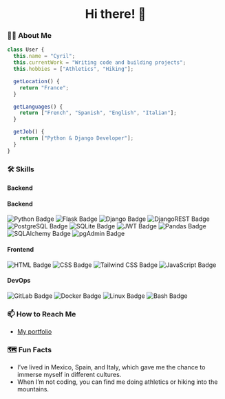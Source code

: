 <h1 align="center">Hi there! 👋</h1>

### 👩‍💻 About Me

```js
class User {
  this.name = "Cyril";
  this.currentWork = "Writing code and building projects";
  this.hobbies = ["Athletics", "Hiking"];

  getLocation() {
    return "France";
  }

  getLanguages() {
    return ["French", "Spanish", "English", "Italian"];
  }

  getJob() {
    return ["Python & Django Developer"];
  }
}
```

### 🛠 Skills

#### Backend

#### Backend

<p>
<img alt="Python Badge" src="https://img.shields.io/badge/Python-3776AB?style=for-the-badge&logo=python&logoColor=FFD43B" /> 
<img alt="Flask Badge" src="https://img.shields.io/badge/Flask-FFFFFF?style=for-the-badge&logo=flask&logoColor=000000" /> 
<img alt="Django Badge" src="https://img.shields.io/badge/Django-092E20?style=for-the-badge&logo=django&logoColor=white" /> 
<img alt="DjangoREST Badge" src="https://img.shields.io/badge/Django%20REST-ff1709?style=for-the-badge&logo=django&logoColor=white&color=ff1709&labelColor=black" /> 
<img alt="PostgreSQL Badge" src="https://img.shields.io/badge/PostgreSQL-4169E1?style=for-the-badge&logo=postgresql&logoColor=white" /> 
<img alt="SQLite Badge" src="https://img.shields.io/badge/SQLite-003B57?style=for-the-badge&logo=sqlite&logoColor=white" /> 
<img alt="JWT Badge" src="https://img.shields.io/badge/JWT-000000?style=for-the-badge&logo=jsonwebtokens&logoColor=white" /> 
<img alt="Pandas Badge" src="https://img.shields.io/badge/Pandas-150458?style=for-the-badge&logo=pandas&logoColor=white" /> 
<img alt="SQLAlchemy Badge" src="https://img.shields.io/badge/SQLAlchemy-0B2C5E?style=for-the-badge&logo=sqlalchemy&logoColor=white" /> 
<img alt="pgAdmin Badge" src="https://img.shields.io/badge/pgAdmin-004B87?style=for-the-badge&logo=pgadmin&logoColor=white" />
</p>

#### Frontend

<p>
<img alt="HTML Badge" src="https://img.shields.io/badge/HTML5-E34F26?style=for-the-badge&logo=html5&logoColor=white" />
<img alt="CSS Badge" src="https://img.shields.io/badge/CSS3-1572B6?style=for-the-badge&logo=css3&logoColor=white" />
<img alt="Tailwind CSS Badge" src="https://img.shields.io/badge/TailwindCSS-06B6D4?style=for-the-badge&logo=tailwindcss&logoColor=white" />
<img alt="JavaScript Badge" src="https://img.shields.io/badge/JavaScript-F7DF1E?style=for-the-badge&logo=javascript&logoColor=black" />
</p>

#### DevOps

<p>
<img alt="GitLab Badge" src="https://img.shields.io/badge/GitLab-FC6D26?style=for-the-badge&logo=gitlab&logoColor=white" />
<img alt="Docker Badge" src="https://img.shields.io/badge/Docker-2496ED?style=for-the-badge&logo=docker&logoColor=white" />
<img alt="Linux Badge" src="https://img.shields.io/badge/Linux-FCC624?style=for-the-badge&logo=linux&logoColor=black" />
<img alt="Bash Badge" src="https://img.shields.io/badge/Bash-4EAA25?style=for-the-badge&logo=gnubash&logoColor=white" />
</p>

### 📫 How to Reach Me

- [My portfolio](https://portfolio-cyrileblanc.netlify.app/)

### 🗺️ Fun Facts

- I’ve lived in Mexico, Spain, and Italy, which gave me the chance to immerse myself in different cultures.
- When I’m not coding, you can find me doing athletics or hiking into the mountains.
